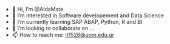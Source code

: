 - 👋 Hi, I’m @AidaMate
- 👀 I’m interested in Software developement and Data Science
- 🌱 I’m currently learning SAP ABAP, Python, R and BI
- 💞️ I’m looking to collaborate on ...
- 📫 How to reach me: it1528@uom.edu.gr

<!---
AidaMate/AidaMate is a ✨ special ✨ repository because its `README.md` (this file) appears on your GitHub profile.
You can click the Preview link to take a look at your changes.
--->
